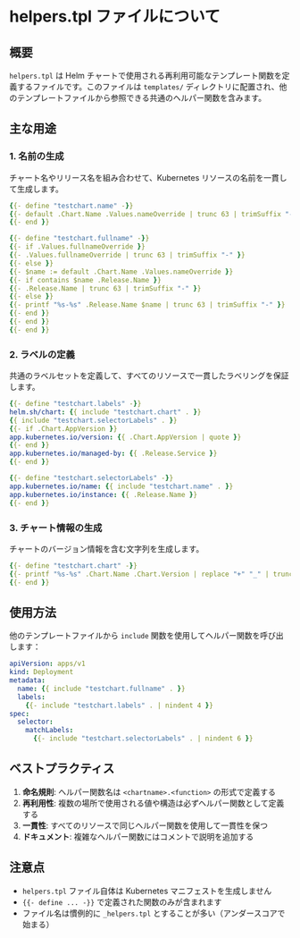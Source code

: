 # helpers.tpl ファイルについて

## 概要
`helpers.tpl` は Helm チャートで使用される再利用可能なテンプレート関数を定義するファイルです。このファイルは `templates/` ディレクトリに配置され、他のテンプレートファイルから参照できる共通のヘルパー関数を含みます。

## 主な用途

### 1. 名前の生成
チャート名やリリース名を組み合わせて、Kubernetes リソースの名前を一貫して生成します。

```yaml
{{- define "testchart.name" -}}
{{- default .Chart.Name .Values.nameOverride | trunc 63 | trimSuffix "-" }}
{{- end }}

{{- define "testchart.fullname" -}}
{{- if .Values.fullnameOverride }}
{{- .Values.fullnameOverride | trunc 63 | trimSuffix "-" }}
{{- else }}
{{- $name := default .Chart.Name .Values.nameOverride }}
{{- if contains $name .Release.Name }}
{{- .Release.Name | trunc 63 | trimSuffix "-" }}
{{- else }}
{{- printf "%s-%s" .Release.Name $name | trunc 63 | trimSuffix "-" }}
{{- end }}
{{- end }}
{{- end }}
```

### 2. ラベルの定義
共通のラベルセットを定義して、すべてのリソースで一貫したラベリングを保証します。

```yaml
{{- define "testchart.labels" -}}
helm.sh/chart: {{ include "testchart.chart" . }}
{{ include "testchart.selectorLabels" . }}
{{- if .Chart.AppVersion }}
app.kubernetes.io/version: {{ .Chart.AppVersion | quote }}
{{- end }}
app.kubernetes.io/managed-by: {{ .Release.Service }}
{{- end }}

{{- define "testchart.selectorLabels" -}}
app.kubernetes.io/name: {{ include "testchart.name" . }}
app.kubernetes.io/instance: {{ .Release.Name }}
{{- end }}
```

### 3. チャート情報の生成
チャートのバージョン情報を含む文字列を生成します。

```yaml
{{- define "testchart.chart" -}}
{{- printf "%s-%s" .Chart.Name .Chart.Version | replace "+" "_" | trunc 63 | trimSuffix "-" }}
{{- end }}
```

## 使用方法

他のテンプレートファイルから `include` 関数を使用してヘルパー関数を呼び出します：

```yaml
apiVersion: apps/v1
kind: Deployment
metadata:
  name: {{ include "testchart.fullname" . }}
  labels:
    {{- include "testchart.labels" . | nindent 4 }}
spec:
  selector:
    matchLabels:
      {{- include "testchart.selectorLabels" . | nindent 6 }}
```

## ベストプラクティス

1. **命名規則**: ヘルパー関数名は `<chartname>.<function>` の形式で定義する
2. **再利用性**: 複数の場所で使用される値や構造は必ずヘルパー関数として定義する
3. **一貫性**: すべてのリソースで同じヘルパー関数を使用して一貫性を保つ
4. **ドキュメント**: 複雑なヘルパー関数にはコメントで説明を追加する

## 注意点

- `helpers.tpl` ファイル自体は Kubernetes マニフェストを生成しません
- `{{- define ... -}}` で定義された関数のみが含まれます
- ファイル名は慣例的に `_helpers.tpl` とすることが多い（アンダースコアで始まる）
